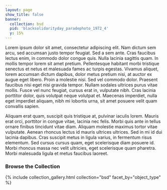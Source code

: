 ```yaml
---
layout: page
show_title: false
banner:
  collection: bsd
  pid: 'blacksolidarityday_paradephoto_1972_4'
  y: 15%
---
```




Lorem ipsum dolor sit amet, consectetur adipiscing elit. Nam dictum sem arcu, sed accumsan justo tempor feugiat. Sed a sem ante. Cras faucibus lectus enim, in commodo dolor congue quis. Nulla lacinia sagittis quam. In mollis tempor lorem sit amet pretium. Pellentesque habitant morbi tristique senectus et netus et malesuada fames ac turpis egestas. Vivamus aliquet, lorem accumsan dictum dapibus, dolor metus pretium nisi, at auctor ex augue eget libero. Proin a molestie nisi. Sed vel commodo dolor. Praesent faucibus nisi eget nisi gravida tempor. Nullam sodales ultrices purus vitae mollis. Fusce vel nunc feugiat, cursus erat in, vulputate nibh. Cras lacinia porttitor dolor, quis volutpat neque volutpat et. Maecenas imperdiet, nulla eget imperdiet aliquam, nibh mi lobortis urna, sit amet posuere velit quam convallis sapien.

Aliquam erat quam, suscipit quis tristique at, pulvinar iaculis lorem. Mauris erat orci, porttitor in congue vitae, lacinia nec felis. Morbi quis ante in tellus ornare finibus tincidunt vitae diam. Aliquam molestie maximus tortor vitae vulputate. Aenean rhoncus lectus id mauris ultrices ultrices. Sed in mi id dui lacinia dapibus. Cras suscipit metus in ligula varius, in fermentum risus elementum. Sed cursus cursus quam, eget scelerisque diam posuere id. Morbi rhoncus massa nec velit ultricies, eget scelerisque quam pharetra. Morbi malesuada ligula et metus faucibus laoreet. 

### Browse the Collection

{% include collection_gallery.html collection="bsd" facet_by="object_type" %}
